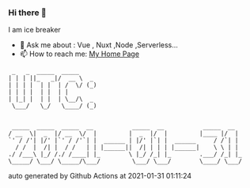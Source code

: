 ### Hi there 👋

I am ice breaker

- 💬 Ask me about : Vue , Nuxt ,Node ,Serverless...
- 📫 How to reach me: [My Home Page](https://icebreaker.top/)

```
 _   _  _____  _____     
| | | ||_   _|/  __ \  _ 
| | | |  | |  | /  \/ (_)
| | | |  | |  | |        
| |_| |  | |  | \__/\  _ 
 \___/   \_/   \____/ (_)
                         
                         
 _____  _____  _____  __           _____  __           _____  __  
/ __  \|  _  |/ __  \/  |         |  _  |/  |         |____ |/  | 
`' / /'| |/' |`' / /'`| |  ______ | |/' |`| |  ______     / /`| | 
  / /  |  /| |  / /   | | |______||  /| | | | |______|    \ \ | | 
./ /___\ |_/ /./ /____| |_        \ |_/ /_| |_        .___/ /_| |_
\_____/ \___/ \_____/\___/         \___/ \___/        \____/ \___/
```

auto generated by Github Actions at 2021-01-31 01:11:24
